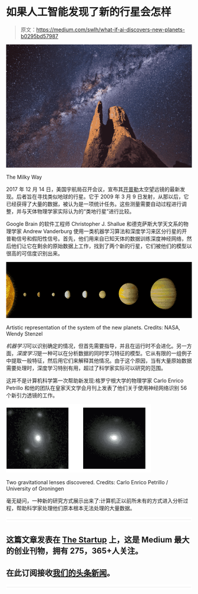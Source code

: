 # 如果人工智能发现了新的行星会怎样

> 原文：<https://medium.com/swlh/what-if-ai-discovers-new-planets-b0295bd57987>

![](img/6a40a8d0323c7b94f7a1915b220e2d46.png)

The Milky Way

2017 年 12 月 14 日，美国宇航局召开会议，宣布其[开普勒](https://www.nasa.gov/mission_pages/kepler/overview/index.html)太空望远镜的最新发现。后者旨在寻找类似地球的行星。它于 2009 年 3 月 9 日发射，从那以后，它已经获得了大量的数据，被认为是一项统计任务。这些测量需要自动过程进行调整，并与天体物理学家实际认为的“类地行星”进行比较。

Google Brain 的软件工程师 Christopher J. Shallue 和德克萨斯大学天文系的物理学家 Andrew Vanderburg 使用一类机器学习算法和深度学习来区分行星的开普勒信号和假阳性信号。首先，他们用来自已知天体的数据训练深度神经网络，然后他们让它在剩余的原始数据上工作，找到了两个新的行星，它们被他们的模型以很高的可信度识别出来。

![](img/a0b6baf77a951d50f20b0c0b8fb48f45.png)

Artistic representation of the system of the new planets. Credits: NASA, Wendy Stenzel

*机器学习*可以识别确定的情况，但首先需要指导，并且在运行时不会进化。另一方面，*深度学习*是一种可以在分析数据的同时学习特征的模型。它从有限的一组例子中提取一般特征，然后用它们来解释其他情况。由于这个原因，当有大量原始数据需要处理时，深度学习特别有用，超过了科学家实际可以研究的范围。

这并不是计算机科学第一次帮助新发现:格罗宁根大学的物理学家 Carlo Enrico Petrillo 和他的团队在皇家天文学会月刊上发表了他们关于使用神经网络识别 56 个新引力透镜的工作。

![](img/c1b1ac75b6972911c561f3f498996fae.png)

Two gravitational lenses discovered. Credits: Carlo Enrico Petrillo / University of Groningen

毫无疑问，一种新的研究方式展示出来了:计算机正以前所未有的方式进入分析过程，帮助科学家处理他们原本根本无法处理的大量数据。

![](img/731acf26f5d44fdc58d99a6388fe935d.png)

## 这篇文章发表在 [The Startup](https://medium.com/swlh) 上，这是 Medium 最大的创业刊物，拥有 275，365+人关注。

## 在此订阅接收[我们的头条新闻](http://growthsupply.com/the-startup-newsletter/)。

![](img/731acf26f5d44fdc58d99a6388fe935d.png)